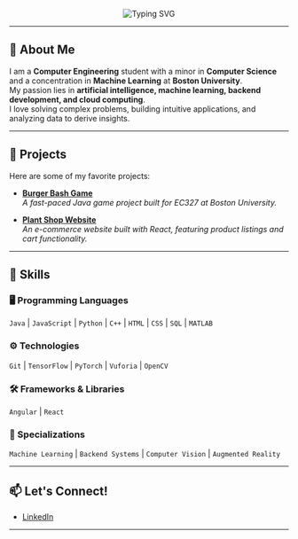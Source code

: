 <p align="center">
  <img src="https://readme-typing-svg.demolab.com?font=Fira+Code&weight=500&size=30&pause=1000&color=FFFFFF&center=true&vCenter=true&width=600&lines=Hey!+I'm+Melinda;A+Software+Developer" alt="Typing SVG" />
</p>

---

## 👋 About Me

I am a **Computer Engineering** student with a minor in **Computer Science** and a concentration in **Machine Learning** at **Boston University**.  
My passion lies in **artificial intelligence, machine learning, backend development, and cloud computing**.  
I love solving complex problems, building intuitive applications, and analyzing data to derive insights.

---

## 🚀 Projects

Here are some of my favorite projects:

- [**Burger Bash Game**](https://github.com/MelindaTan/BurgerBashGame)  
  *A fast-paced Java game project built for EC327 at Boston University.*
  
- [**Plant Shop Website**](https://melindatan.github.io/Plant-Shop/)  
  *An e-commerce website built with React, featuring product listings and cart functionality.*

---

## 🌟 Skills

### 🖥️ Programming Languages

`Java` | `JavaScript` | `Python` | `C++` | `HTML` | `CSS` | `SQL` | `MATLAB`

### ⚙️ Technologies

`Git` | `TensorFlow` | `PyTorch` | `Vuforia` | `OpenCV`

### 🛠️ Frameworks & Libraries

`Angular` | `React`

### 🎯 Specializations

`Machine Learning` | `Backend Systems` | `Computer Vision` | `Augmented Reality`


---

## 📫 Let's Connect!

- [LinkedIn](https://www.linkedin.com/in/melintran)  


---

<!--
## 🏆 GitHub Trophies

<p align="center">
  <img src="https://github-profile-trophy.vercel.app/?username=MelindaTan&theme=onestar&no-frame=true&row=2&column=3" />
</p>

---

## 📊 GitHub Stats

<p align="center">
  <img src="https://github-readme-stats.vercel.app/api?username=MelindaTan&show_icons=true&theme=radical" />
</p>

---


**MelindaTan/MelindaTan** is a ✨ _special_ ✨ repository because its `README.md` (this file) appears on your GitHub profile.

Here are some ideas to get you started:

- 🔭 I’m currently working on ...
- 🌱 I’m currently learning ...
- 👯 I’m looking to collaborate on ...
- 🤔 I’m looking for help with ...
- 💬 Ask me about ...
- 📫 How to reach me: ...
- 😄 Pronouns: ...
- ⚡ Fun fact: ...
-->

